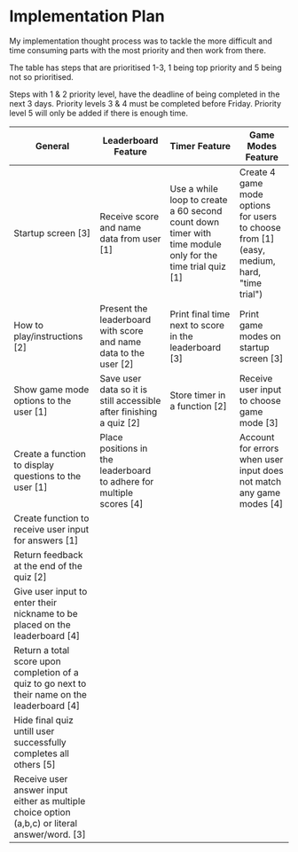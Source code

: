 # Implementation Plan

My implementation thought process was to tackle the more difficult and time consuming parts with the most priority and then work from there.

The table has steps that are prioritised 1-3, 1 being top priority and 5 being not so prioritised.

Steps with 1 & 2 priority level, have the deadline of being completed in the next 3 days. Priority levels 3 & 4 must be completed before Friday. Priority level 5 will only be added if there is enough time. 


| General | Leaderboard Feature | Timer Feature | Game Modes Feature |
| --- | --- | --- | -- |
| Startup screen [3]  |  Receive score and name data from user [1]   | Use a while loop to create a 60 second count down timer with time module only for the time trial quiz   [1]  |  Create 4 game mode options for users to choose from [1] (easy, medium, hard, "time trial") |
| How to play/instructions  [2] | Present the leaderboard with score and name data to the user [2] | Print final time next to score in the leaderboard [3] |  Print game modes on startup screen [3]
| Show game mode options to the user [1] | Save user data so it is still accessible after finishing a quiz [2]| Store timer in a function [2]|  Receive user input to choose game mode [3]
| Create a function to display questions to the user [1] |  Place positions in the leaderboard to adhere for multiple scores [4]||Account for errors when user input does not match any game modes [4]
| Create function to receive user input for answers [1] |
| Return feedback at the end of the quiz [2]
| Give user input to enter their nickname to be placed on the leaderboard [4]
| Return a total score upon completion of a quiz to go next to their name on the leaderboard [4]
| Hide final quiz untill user successfully completes all others [5]
| Receive user answer input either as multiple choice option (a,b,c) or literal answer/word. [3]